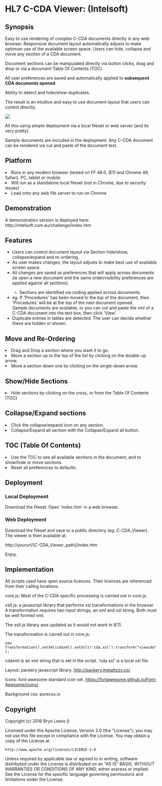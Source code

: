 <h1>HL7 C-CDA Viewer: (Intelsoft)</h1>

<h2>Synopsis</h2>
Easy to use rendering of complex C-CDA documents directly in any web browser.
Responsive document layout automatically adjusts to make optimum use of the available screen space.
Users can hide, collapse and move any section of a CDA document.
<p>Document sections can be manipulated directly via button clicks, drag and drop or via a document Table Of Contents (TOC).</p>
<p>All user preferences are saved and automatically applied to <b>subsequent CDA documents opened</b>.</p>
<p>Ability to detect and hide/show duplicates.</p>
<p>The result is an intuitive and easy to use document layout that users can control directly.</p>
<img src="https://cloud.githubusercontent.com/assets/17036351/15345667/5f24a74a-1cf4-11e6-8739-374faa221a35.gif" />

<p>All this using simple deployment via a local fileset or web server (and its very pretty).</p>
<p>Sample documents are included in the deployment. Any C-CDA document can be rendered via cut and paste of the document text.</p>

<h2>Platform</h2>
<li>Runs in any modern browser (tested on FF 46.0, IE11 and Chrome 49, Safari). PC, tablet or mobile. </li>
<li>Will run as a standalone local fileset (not in Chrome, due to security issues)</li>
<li>Load onto any web file server to run on Chrome</li>

<h2>Demonstration</h2>
A demonstration version is deployed here:
http://intelsoft.com.au/challenge/index.htm

<h2>Features</h2>
<ul>
<li>Users can control document layout via Section hide/show, collapse/expand and re-ordering. </li>
<li>As user makes changes, the layout adjusts to make best use of available screen space.</li>
<li>All changes are saved as preferences that will apply across documents (ie open a new document and the same order/visibility preferences are applied against all sections).</li>
<ul>
	<li>Sections are identified via coding applied across documents.</li>
</ul>
<li>eg. If 'Procedures' has been moved to the top of the document, then 'Procedures' will be at the top of the next document opened.</li>
Sample documents are available, or you can cut and paste the xml of a C-CDA document into the text box, then click 'View'.
<li>Duplicate entries in tables are detected. The user can decide whether these are hidden or shown.</li>
</ul>

<h2>Move and Re-Ordering</h2>
<li>Drag and Drop a section where you want it to go.</li>
<li>Move a section up to the top of the list by clicking on the double-up arrow.</li>
<li>Move a section down one by clicking on the single-down arrow.</li>

<h2>Show/Hide Sections</h2>
<li>Hide sections by clicking on the cross, or from the Table Of Contents (TOC)</li>

<h2>Collapse/Expand sections</h2>
<li>Click the collapse/expand icon on any section.</li>
<li>Collapse/Expand all section with the Collapse/Expand all button.</li>

<h2>TOC (Table Of Contents)</h2>
<li>Use the TOC to see all available sections in the document, and to show/hide or move sections.</li>
<li>Reset all preferences to defaults.</li>

<h2>Deployment</h2>
<h3>Local Deployment</h3>
Download the fileset. 
Open 'index.htm' in a web browser.
<h3>Web Deployment</h3>
Download the fileset and save to a public directory (eg. C-CDA_Viewer). The viewer is then available at:
<p>http://yoururl/[C-CDA_Viewer_path]/index.htm</p>

Enjoy.


<h2>Implementation</h2>
All scripts used have open source licences. Their licences are referenced from their calling locations.

core.js: Most of the C-CDA specific processing is carried out in core.js.

xslt.js: a javascript library that performs xsl transformations in the browser. A transformation requires two input strings, an xml and xsl string. Both must be well formed xml.
<p>The xslt.js library was updated as it would not work in IE11.</p>
The transformation is carred out in core.js:

<code>new Transformation().setXml(cdaxml).setXslt('cda.xsl').transform("viewcda");</code>

cdaxml is an xml string that is set in the script.
'cda.xsl' is a local xsl file.

Layout: packery javascript library. http://packery.metafizzy.co/

Icons: font-awesome standard icon set. https://fortawesome.github.io/Font-Awesome/icons/

Background css: purecss.io

<h2>Copyright</h2>
 Copyright (c) 2016 Bryn Lewis (<mailto:brynlewis@intelsoft.com.au>)
<p><http://intelsoft.com.au></p>
 
Licensed under the Apache License, Version 2.0 (the "License");
you may not use this file except in compliance with the License.
You may obtain a copy of the License at

    http://www.apache.org/licenses/LICENSE-2.0

Unless required by applicable law or agreed to in writing, software
distributed under the License is distributed on an "AS IS" BASIS,
WITHOUT WARRANTIES OR CONDITIONS OF ANY KIND, either express or implied.
See the License for the specific language governing permissions and
limitations under the License.
